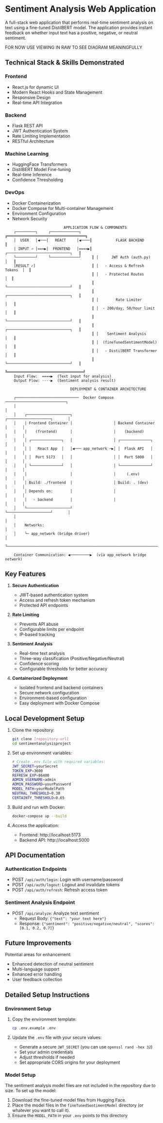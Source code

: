 # Sentiment Analysis Web Application

A full-stack web application that performs real-time sentiment analysis on text using a fine-tuned DistilBERT model. The application provides instant feedback on whether input text has a positive, negative, or neutral sentiment.

FOR NOW USE VIEWING IN RAW TO SEE DIAGRAM MEANINGFULLY

## Technical Stack & Skills Demonstrated

### Frontend
- React.js for dynamic UI
- Modern React Hooks and State Management
- Responsive Design
- Real-time API Integration

### Backend
- Flask REST API
- JWT Authentication System
- Rate Limiting Implementation
- RESTful Architecture

### Machine Learning
- HuggingFace Transformers
- DistilBERT Model Fine-tuning
- Real-time Inference
- Confidence Thresholding

### DevOps
- Docker Containerization
- Docker Compose for Multi-container Management
- Environment Configuration
- Network Security

                             
```
                           APPLICATION FLOW & COMPONENTS
    ┌─────────┐     ┌─────────────┐     ╔════════════════════════════════════╗       
    │  USER   │◀───│   REACT     │◀────║           FLASK BACKEND            ║       
    │ INPUT ⏎ │===▶│  FRONTEND   │====▶║ ┌─────────────────────────────┐   ║       
    └─────────┘     └─────────────┘     ║ │      JWT Auth (auth.py)     │   ║       
    [RESULT ✓]                          ║ │   - Access & Refresh Tokens  │  ║       
                                        ║ │   - Protected Routes         │  ║       
                                        ║ └─────────────────────────────┘   ║       
                                        ║ ┌─────────────────────────────┐   ║       
                                        ║ │        Rate Limiter         │   ║       
                                        ║ │  - 200/day, 50/hour limit   │   ║       
                                        ║ └─────────────────────────────┘   ║       
                                        ║ ┌─────────────────────────────┐   ║       
                                        ║ │    Sentiment Analysis       │   ║       
                                        ║ │  (fineTunedSentimentModel)  │   ║       
                                        ║ │   - DistilBERT Transformer  │   ║       
                                        ║ └─────────────────────────────┘   ║       
                                        ╚═══════════════════════════════════╝       
    Input Flow:  ====▶  (Text input for analysis)
    Output Flow: ----▶  (Sentiment analysis result)
```

```
                              DEPLOYMENT & CONTAINER ARCHITECTURE

    ┌─────────────────────────────  Docker Compose  ────────────────────────────┐
    │                                                                           │
    │    ┌────────────────────┐                   ┌────────────────────┐       │
    │    │ Frontend Container │                   │ Backend Container  │       │
    │    │    (frontend)      │                   │    (backend)       │       │
    │    │ ┌──────────────┐   │                   │ ┌──────────────┐   │       │
    │    │ │   React App  │   │◀─── app_network ─▶│ │  Flask API   │   │       │
    │    │ │  Port 5173   │   │                   │ │  Port 5000   │   │       │
    │    │ └──────────────┘   │                   │ └──────────────┘   │       │
    │    │                    │                   │     (.env)         │       │
    │    │ Build: ./frontend  │                   │ Build: . (dev)     │       │
    │    │ Depends on:        │                   │                    │       │
    │    │   - backend        │                   │                    │       │
    │    └────────────────────┘                   └────────────────────┘       │
    │                                                                          │
    │    Networks:                                                            │
    │    └─ app_network (bridge driver)                                       │
    └──────────────────────────────────────────────────────────────────────────┘

    Container Communication: ◀─────────▶  (via app_network bridge network)

```

## Key Features

1. **Secure Authentication**
   - JWT-based authentication system
   - Access and refresh token mechanism
   - Protected API endpoints

2. **Rate Limiting**
   - Prevents API abuse
   - Configurable limits per endpoint
   - IP-based tracking

3. **Sentiment Analysis**
   - Real-time text analysis
   - Three-way classification (Positive/Negative/Neutral)
   - Confidence scoring
   - Configurable thresholds for better accuracy

4. **Containerized Deployment**
   - Isolated frontend and backend containers
   - Secure network configuration
   - Environment-based configuration
   - Easy deployment with Docker Compose

## Local Development Setup

1. Clone the repository:
   ```bash
   git clone [repository-url]
   cd sentimentanalysisproject
   ```

2. Set up environment variables:
   ```bash
   # Create .env file with required variables:
   JWT_SECRET=yourSecret
   TOKEN_EXP=3600
   REFRESH_EXP=86400
   ADMIN_USERNAME=admin
   ADMIN_PASSWORD=yourPassword
   MODEL_PATH=yourModelPath
   NEUTRAL_THRESHOLD=0.30
   CERTAINTY_THRESHOLD=0.65
   ```

3. Build and run with Docker:
   ```bash
   docker-compose up --build
   ```

4. Access the application:
   - Frontend: http://localhost:5173
   - Backend API: http://localhost:5000

## API Documentation

### Authentication Endpoints
- POST `/api/auth/login`: Login with username/password
- POST `/api/auth/logout`: Logout and invalidate tokens
- POST `/api/auth/refresh`: Refresh access token

### Sentiment Analysis Endpoint
- POST `/api/analyze`: Analyze text sentiment
  - Request Body: `{"text": "your text here"}`
  - Response: `{"sentiment": "positive/negative/neutral", "scores": [0.1, 0.2, 0.7]}`

## Future Improvements

Potential areas for enhancement:
- Enhanced detection of neutral sentiment 
- Multi-language support
- Enhanced error handling
- User feedback collection

## Detailed Setup Instructions

### Environment Setup

1. Copy the environment template:
   ```bash
   cp .env.example .env
   ```

2. Update the `.env` file with your secure values:
   - Generate a secure `JWT_SECRET` (you can use `openssl rand -hex 32`)
   - Set your admin credentials
   - Adjust thresholds if needed
   - Set appropriate CORS origins for your deployment

### Model Setup

The sentiment analysis model files are not included in the repository due to size. To set up the model:

1. Download the fine-tuned model files from Hugging Face.
2. Place the model files in the `fineTunedSentimentModel` directory (or whatever you want to call it).
3. Ensure the `MODEL_PATH` in your `.env` points to this directory
